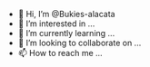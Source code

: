 - 👋 Hi, I’m @Bukies-alacata
- 👀 I’m interested in ...
- 🌱 I’m currently learning ...
- 💞️ I’m looking to collaborate on ...
- 📫 How to reach me ...

<!---
Bukies-alacata/Bukies-alacata is a ✨ special ✨ repository because its `README.md` (this file) appears on your GitHub profile.
You can click the Preview link to take a look at your changes.
--->
